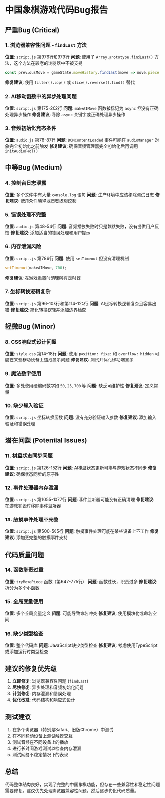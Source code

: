 # 中国象棋游戏代码Bug报告

## 严重Bug (Critical)

### 1. 浏览器兼容性问题 - `findLast` 方法
**位置**: `script.js` 第976行和979行
**问题**: 使用了 `Array.prototype.findLast()` 方法，这个方法在较老的浏览器中不被支持
```javascript
const previousMove = gameState.moveHistory.findLast(move => move.piece.color === 'red');
```
**修复建议**: 使用 `filter().pop()` 或 `slice().reverse().find()` 替代

### 2. AI移动函数中的异步处理问题
**位置**: `script.js` 第175-202行
**问题**: `makeAIMove` 函数被标记为 `async` 但没有正确处理异步操作
**修复建议**: 移除 `async` 关键字或正确处理异步操作

### 3. 音频初始化竞态条件
**位置**: `audio.js` 第78-87行
**问题**: `DOMContentLoaded` 事件可能在 `audioManager` 对象完全初始化之前触发
**修复建议**: 确保音频管理器完全初始化后再调用 `initAudioPool()`

## 中等Bug (Medium)

### 4. 控制台日志泄露
**位置**: 多个文件中有大量 `console.log` 语句
**问题**: 生产环境中应该移除调试日志
**修复建议**: 使用条件编译或日志级别控制

### 5. 错误处理不完整
**位置**: `audio.js` 第48-54行
**问题**: 音频播放失败时只是静默失败，没有提供用户反馈
**修复建议**: 添加适当的错误处理和用户提示

### 6. 内存泄漏风险
**位置**: `script.js` 第786行
**问题**: 使用 `setTimeout` 但没有清理机制
```javascript
setTimeout(makeAIMove, 700);
```
**修复建议**: 在游戏重置时清理所有定时器

### 7. 坐标转换逻辑复杂
**位置**: `script.js` 第96-108行和第114-124行
**问题**: AI坐标转换逻辑复杂且容易出错
**修复建议**: 简化转换逻辑并添加边界检查

## 轻微Bug (Minor)

### 8. CSS响应式设计问题
**位置**: `style.css` 第14-18行
**问题**: 使用 `position: fixed` 和 `overflow: hidden` 可能在某些移动设备上造成显示问题
**修复建议**: 测试并优化移动端显示

### 9. 魔法数字使用
**位置**: 多处使用硬编码数字如 `50`, `25`, `700` 等
**问题**: 缺乏可维护性
**修复建议**: 定义常量

### 10. 缺少输入验证
**位置**: `script.js` 坐标转换函数
**问题**: 没有充分验证输入参数
**修复建议**: 添加输入验证和错误处理

## 潜在问题 (Potential Issues)

### 11. 棋盘状态同步问题
**位置**: `script.js` 第126-152行
**问题**: AI棋盘状态更新可能与游戏状态不同步
**修复建议**: 确保状态同步的原子性

### 12. 事件处理器内存泄漏
**位置**: `script.js` 第1055-1077行
**问题**: 事件监听器可能没有正确清理
**修复建议**: 在游戏销毁时移除事件监听器

### 13. 触摸事件处理不完整
**位置**: `script.js` 第500-505行
**问题**: 触摸事件处理可能在某些设备上不工作
**修复建议**: 添加更完整的触摸事件支持

## 代码质量问题

### 14. 函数职责过重
**位置**: `tryMovePiece` 函数（第647-775行）
**问题**: 函数过长，职责过多
**修复建议**: 拆分为多个小函数

### 15. 全局变量使用
**位置**: 多个全局变量定义
**问题**: 可能导致命名冲突
**修复建议**: 使用模块化或命名空间

### 16. 缺少类型检查
**位置**: 整个代码库
**问题**: JavaScript缺少类型检查
**修复建议**: 考虑使用TypeScript或添加运行时类型检查

## 建议的修复优先级

1. **立即修复**: 浏览器兼容性问题 (`findLast`)
2. **尽快修复**: 异步处理和音频初始化问题
3. **计划修复**: 内存泄漏和错误处理
4. **优化改进**: 代码结构和响应式设计

## 测试建议

1. 在多个浏览器（特别是Safari、旧版Chrome）中测试
2. 在不同移动设备上测试触摸交互
3. 测试音频在不同设备上的播放
4. 进行长时间游戏测试以检查内存泄漏
5. 测试网络不稳定情况下的表现

## 总结

代码整体结构良好，实现了完整的中国象棋功能，但存在一些兼容性和稳定性问题需要修复。建议优先处理浏览器兼容性问题，然后逐步优化代码质量。